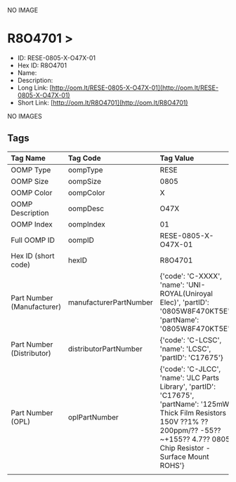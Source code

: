 


  
NO IMAGE  
# R8O4701 > 

- ID: RESE-0805-X-O47X-01
- Hex ID: R8O4701
- Name: 
- Description: 
- Long Link: [http://oom.lt/RESE-0805-X-O47X-01](http://oom.lt/RESE-0805-X-O47X-01)
- Short Link: [http://oom.lt/R8O4701](http://oom.lt/R8O4701)
  
NO IMAGES  
## Tags
  

|Tag Name|Tag Code|Tag Value|
| :--- | :--- | :--- |
|OOMP Type|oompType|RESE|
|OOMP Size|oompSize|0805|
|OOMP Color|oompColor|X|
|OOMP Description|oompDesc|O47X|
|OOMP Index|oompIndex|01|
|Full OOMP ID|oompID|RESE-0805-X-O47X-01|
|Hex ID (short code)|hexID|R8O4701|
|Part Number (Manufacturer)|manufacturerPartNumber|{'code': 'C-XXXX', 'name': 'UNI-ROYAL(Uniroyal Elec)', 'partID': '0805W8F470KT5E', 'partName': '0805W8F470KT5E'}|
|Part Number (Distributor)|distributorPartNumber|{'code': 'C-LCSC', 'name': 'LCSC', 'partID': 'C17675'}|
|Part Number (OPL)|oplPartNumber|{'code': 'C-JLCC', 'name': 'JLC Parts Library', 'partID': 'C17675', 'partName': '125mW Thick Film Resistors 150V ??1% ??200ppm/?? -55??~+155?? 4.7?? 0805  Chip Resistor - Surface Mount ROHS'}|
||||

